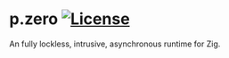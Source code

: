 p.zero
[![License](https://img.shields.io/badge/license-Apache--2.0-blue.svg)](https://github.com/kprotty/pzero)
====

An fully lockless, intrusive, asynchronous runtime for Zig.